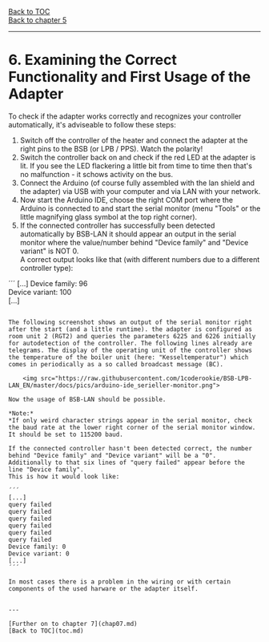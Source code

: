 [Back to TOC](toc.md)  
[Back to chapter 5](chap05.md)    
   
---  
# 6. Examining the Correct Functionality and First Usage of the Adapter   
To check if the adapter works correctly and recognizes your controller automatically, it's adviseable to follow these steps:  
   
1. Switch off the controller of the heater and connect the adapter at the right pins to the BSB (or LPB / PPS). Watch the polarity!  
2. Switch the controller back on and check if the red LED at the adapter is lit. If you see the LED flackering a little bit from time to time then that's no malfunction - it schows activity on the bus.  
3. Connect the Arduino (of course fully assembled with the lan shield and the adapter) via USB with your computer and via LAN with your network.  
4. Now start the Arduino IDE, choose the right COM port where the Arduino is connected to and start the serial monitor (menu "Tools" or the little magnifying glass symbol at the top right corner).  
5. If the connected controller has successfully been detected automatically by BSB-LAN it should appear an output in the serial monitor where the value/number behind "Device family" and "Device variant" is NOT 0.  
A correct output looks like that (with different numbers due to a different controller type):  
   
´´´
[...]
Device family: 96  
Device variant: 100  
[...]
```  
   
The following screenshot shows an output of the serial monitor right after the start (and a little runtime). the adapter is configured as room unit 2 (RGT2) and queries the parameters 6225 and 6226 initially for autodetection of the controller. The following lines already are telegrams. The display of the operating unit of the controller shows the temperature of the boiler unit (here: "Kesseltemperatur") which comes in periodically as a so called broadcast message (BC).     
   
    <img src="https://raw.githubusercontent.com/1coderookie/BSB-LPB-LAN_EN/master/docs/pics/arduino-ide_serieller-monitor.png">  

Now the usage of BSB-LAN should be possible.  
   
*Note:*  
*If only weird character strings appear in the serial monitor, check the baud rate at the lower right corner of the serial monitor window. It should be set to 115200 baud.  
   
If the connected controller hasn't been detected correct, the number behind "Device family" and "Device variant" will be a "0". Additionally to that six lines of "query failed" appear before the line "Device family".  
This is how it would look like:  
   
´´´  
[...]  
query failed  
query failed  
query failed  
query failed  
query failed  
query failed  
Device family: 0  
Device variant: 0  
[...]  
´´´  
   
In most cases there is a problem in the wiring or with certain components of the used harware or the adapter itself.  

   
---  
   
[Further on to chapter 7](chap07.md)      
[Back to TOC](toc.md)   

 
